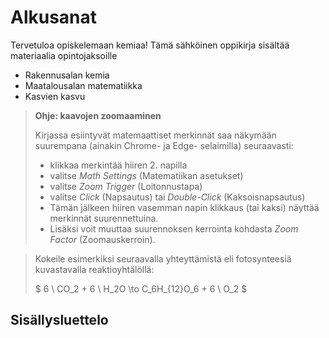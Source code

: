 # Alkusanat

Tervetuloa opiskelemaan kemiaa! Tämä sähköinen oppikirja sisältää materiaalia opintojaksoille
- Rakennusalan kemia
- Maatalousalan matematiikka
- Kasvien kasvu


> **Ohje: kaavojen zoomaaminen**
>
> Kirjassa esiintyvät matemaattiset merkinnät saa näkymään suurempana (ainakin Chrome- ja Edge- selaimilla) seuraavasti:
> - klikkaa merkintää hiiren 2. napilla
> - valitse *Math Settings* (Matematiikan asetukset)
> - valitse *Zoom Trigger* (Loitonnustapa)
> - valitse *Click* (Napsautus) tai *Double-Click* (Kaksoisnapsautus)
> - Tämän jälkeen hiiren vasemman napin klikkaus (tai kaksi) näyttää merkinnät suurennettuina.
> - Lisäksi voit muuttaa suurennoksen kerrointa kohdasta *Zoom Factor* (Zoomauskerroin).

> Kokeile esimerkiksi seuraavalla yhteyttämistä eli fotosynteesiä kuvastavalla reaktioyhtälöllä:
>
> $ 6 \ CO_2 + 6 \ H_2O \to C_6H_{12}O_6 + 6 \ O_2 $


## Sisällysluettelo

```{tableofcontents}
```